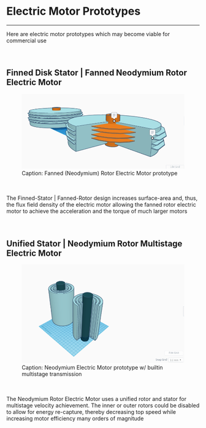 
<h1>Electric Motor Prototypes</h1>
<hr>
Here are electric motor prototypes which may become viable for commercial use<br>
<br>
<br>
<h2>Finned Disk Stator | Fanned Neodymium Rotor Electric Motor</h2>
<figure>
<img src="IMG/001.png" width=800px title>
<figcaption>Caption: Fanned (Neodymium) Rotor Electric Motor prototype</figcaption>
</figure><br>
<br>
The Finned-Stator | Fanned-Rotor design increases surface-area and, thus, the flux field density of the electric motor allowing the fanned rotor electric motor to achieve the acceleration and the torque of much larger motors<br>
<br>
<br>
<h2>Unified Stator | Neodymium Rotor Multistage Electric Motor</h2>
<figure>
<img src="IMG/002.png" width=800px>
<figcaption>Caption: Neodymium Electric Motor prototype w/ builtin multistage transmission</figcaption>
</figure><br>
<br>
The Neodymium Rotor Electric Motor uses a unified rotor and stator for multistage velocity achievement. The inner or outer rotors could be disabled to allow for energy re-capture, thereby decreasing top speed while increasing motor efficiency many orders of magnitude<br>
